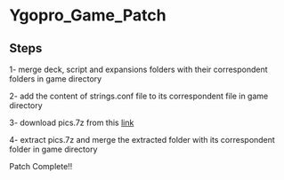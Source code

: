 # Ygopro_Game_Patch

## Steps
1- merge deck, script and expansions folders with their correspondent folders in game directory 

2- add the content of strings.conf file to its correspondent file in game directory  

3- download pics.7z from this [link](https://drive.google.com/open?id=1tU-RjMRmD78ZRlCV1bcrW5rbnQr0vERr)

4- extract pics.7z and merge the extracted folder with its correspondent folder in game directory

Patch Complete!!
